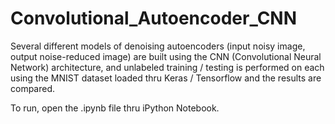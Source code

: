 # Convolutional_Autoencoder_CNN

Several different models of denoising autoencoders (input noisy image, output noise-reduced image) are built using the CNN (Convolutional Neural Network) architecture, and unlabeled training / testing is performed on each using the MNIST dataset loaded thru Keras / Tensorflow and the results are compared.

To run, open the .ipynb file thru iPython Notebook.

